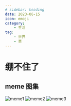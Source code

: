 ```yaml
---
# sidebar: heading
date: 2023-06-15
icon: emoji
category:
    - 生活
tag:
    - 世界
    - 草
---
```

# 绷不住了
## meme 图集
![meme1](https://cdn.staticaly.com/gh/lxl66566/lxl66566.github.io/images/farraginous/college/meme1.jpg)
![meme2](https://cdn.staticaly.com/gh/lxl66566/lxl66566.github.io/images/gossip/memes/1.jpg)
![meme3](https://cdn.staticaly.com/gh/lxl66566/lxl66566.github.io/images/gossip/memes/2.jpg)